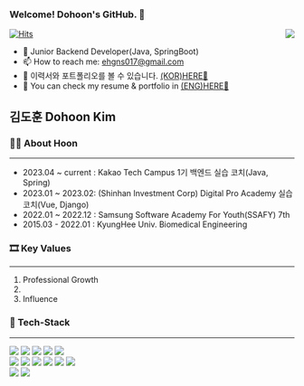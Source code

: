 ### Welcome! Dohoon's GitHub. 👋
[![Hits](https://hits.seeyoufarm.com/api/count/incr/badge.svg?url=https%3A%2F%2Fgithub.com%2FHooon97&count_bg=%2379C83D&title_bg=%23555555&icon=postman.svg&icon_color=%23E7E7E7&title=hits&edge_flat=false)](https://hits.seeyoufarm.com)
<img align='right' src="http://mazassumnida.wtf/api/v2/generate_badge?boj=ehgns017">
- 🔭 Junior Backend Developer(Java, SpringBoot)
- 📫 How to reach me: ehgns017@gmail.com
- 📑 이력서와 포트폴리오를 볼 수 있습니다. [(KOR)HERE📑](https://ssafy7seoul.notion.site/c12eb51ac8694ec699f551e3bfd32f4c)
- 📑 You can check my resume & portfolio in [(ENG)HERE📑](https://www.notion.so/ssafy7seoul/Dohoon-Kim-7f4893dd061c4e35981d6ed1def4476b?pvs=4)

## 김도훈 Dohoon Kim

### 👨‍💼 About Hoon

---
* 2023.04 ~ current : Kakao Tech Campus 1기 백엔드 실습 코치(Java, Spring)
* 2023.01 ~ 2023.02: (Shinhan Investment Corp) Digital Pro Academy 실습 코치(Vue, Django)
* 2022.01 ~ 2022.12 : Samsung Software Academy For Youth(SSAFY) 7th
* 2015.03 - 2022.01 : KyungHee Univ. Biomedical Engineering


### 🎞 Key Values

---
1. Professional Growth
2. 
3. Influence



### 🌱 Tech-Stack

---
<p>  
  <img src="https://img.shields.io/badge/Java-007396?style=flat-square&logo=Java&logoColor=black"/>
  <img src="https://img.shields.io/badge/Spring-6DB33F?style=flat-square&logo=Spring&logoColor=black"/>
  <img src="https://img.shields.io/badge/Spring%20Boot-6DB33F?style=flat-square&logo=Spring%20Boot&logoColor=black"/>
  <img src="https://img.shields.io/badge/MySQL-4479A1?style=flat-square&logo=MySQL&logoColor=black"/>
  <img src="https://img.shields.io/badge/Firebase-FFCA28?style=flat-square&logo=firebase&logoColor=white">

  <br/>
  <img src="https://img.shields.io/badge/Flutter-02569B?style=flat-square&logo&logo=flutter&logoColor=white">
  <img src="https://img.shields.io/badge/Vue.js-4FC08D?style=flat-square&logo=Vue.js&logoColor=black"/>
  <img src="https://img.shields.io/badge/HTML5-E34F26?style=flat-square&logo=HTML5&logoColor=black"/>
  <img src="https://img.shields.io/badge/CSS3-1572B6?style=flat-square&logo=CSS3&logoColor=black"/>
  <img src="https://img.shields.io/badge/JavaScript-F7DF1E?style=flat-square&logo=JavaScript&logoColor=black"/>
  <img src="https://img.shields.io/badge/Python-3776AB?style=flat-square&logo=Python&logoColor=black"/>
  <br/>
  <img src="https://img.shields.io/badge/git-F05032?style=flat-square&logo=git&logoColor=white">
  <img src="https://img.shields.io/badge/socket.io-010101?style=flat-square&logo=socket.io&logoColor=white">
  </br>
<p>
